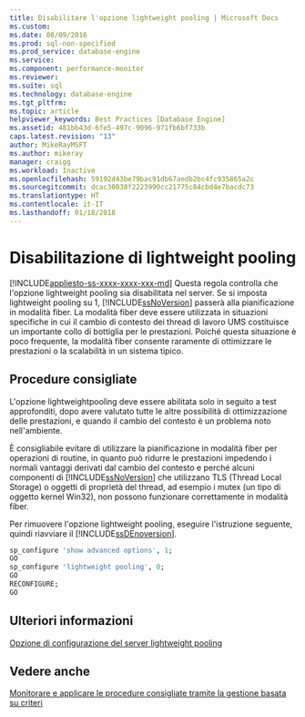 ```yaml
---
title: Disabilitare l'opzione lightweight pooling | Microsoft Docs
ms.custom: 
ms.date: 08/09/2016
ms.prod: sql-non-specified
ms.prod_service: database-engine
ms.service: 
ms.component: performance-monitor
ms.reviewer: 
ms.suite: sql
ms.technology: database-engine
ms.tgt_pltfrm: 
ms.topic: article
helpviewer_keywords: Best Practices [Database Engine]
ms.assetid: 481bb43d-6fe5-497c-9096-971fb6bf733b
caps.latest.revision: "13"
author: MikeRayMSFT
ms.author: mikeray
manager: craigg
ms.workload: Inactive
ms.openlocfilehash: 59192d43be79bac91db67aedb2bc4fc935865a2c
ms.sourcegitcommit: dcac30038f2223990cc21775c84cbd4e7bacdc73
ms.translationtype: HT
ms.contentlocale: it-IT
ms.lasthandoff: 01/18/2018
---
```

# <a name="disable-lightweight-pooling"></a>Disabilitazione di lightweight pooling
[!INCLUDE[appliesto-ss-xxxx-xxxx-xxx-md](../../includes/appliesto-ss-xxxx-xxxx-xxx-md.md)] Questa regola controlla che l'opzione lightweight pooling sia disabilitata nel server. Se si imposta lightweight pooling su 1, [!INCLUDE[ssNoVersion](../../includes/ssnoversion-md.md)] passerà alla pianificazione in modalità fiber. La modalità fiber deve essere utilizzata in situazioni specifiche in cui il cambio di contesto dei thread di lavoro UMS costituisce un importante collo di bottiglia per le prestazioni. Poiché questa situazione è poco frequente, la modalità fiber consente raramente di ottimizzare le prestazioni o la scalabilità in un sistema tipico.  
  
## <a name="best-practices-recommendations"></a>Procedure consigliate  
 L'opzione lightweightpooling deve essere abilitata solo in seguito a test approfonditi, dopo avere valutato tutte le altre possibilità di ottimizzazione delle prestazioni, e quando il cambio del contesto è un problema noto nell'ambiente.  
  
 È consigliabile evitare di utilizzare la pianificazione in modalità fiber per operazioni di routine, in quanto può ridurre le prestazioni impedendo i normali vantaggi derivati dal cambio del contesto e perché alcuni componenti di [!INCLUDE[ssNoVersion](../../includes/ssnoversion-md.md)] che utilizzano TLS (Thread Local Storage) o oggetti di proprietà del thread, ad esempio i mutex (un tipo di oggetto kernel Win32), non possono funzionare correttamente in modalità fiber.  
  
 Per rimuovere l'opzione lightweight pooling, eseguire l'istruzione seguente, quindi riavviare il [!INCLUDE[ssDEnoversion](../../includes/ssdenoversion-md.md)].  
  
```sql  
sp_configure 'show advanced options', 1;  
GO  
sp_configure 'lightweight pooling', 0;  
GO  
RECONFIGURE;  
GO  
```  
  
## <a name="for-more-information"></a>Ulteriori informazioni  
 [Opzione di configurazione del server lightweight pooling](../../database-engine/configure-windows/lightweight-pooling-server-configuration-option.md)  
  
## <a name="see-also"></a>Vedere anche  
 [Monitorare e applicare le procedure consigliate tramite la gestione basata su criteri](../../relational-databases/policy-based-management/monitor-and-enforce-best-practices-by-using-policy-based-management.md)  
  
  
